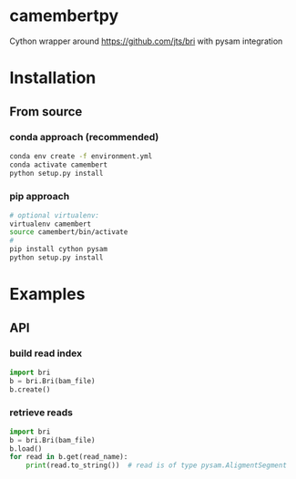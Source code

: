 # camembertpy

Cython wrapper around https://github.com/jts/bri with pysam integration

# Installation
## From source
### conda approach (recommended)
```bash
conda env create -f environment.yml
conda activate camembert
python setup.py install
```
### pip approach
```bash
# optional virtualenv:
virtualenv camembert
source camembert/bin/activate
# 
pip install cython pysam
python setup.py install
```

# Examples
## API
### build read index
```python
import bri
b = bri.Bri(bam_file)
b.create()
```

### retrieve reads
```python
import bri
b = bri.Bri(bam_file)
b.load()
for read in b.get(read_name):
    print(read.to_string())  # read is of type pysam.AligmentSegment
```

